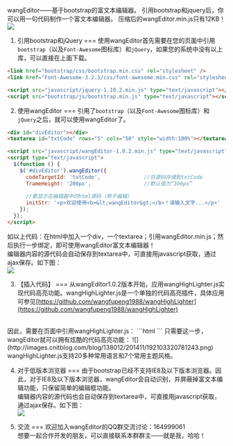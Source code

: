 wangEditor——基于bootstrap的富文本编辑器。
引用bootstrap和jquery后，你可以用一句代码制作一个富文本编辑器。
压缩后的wangEditor.min.js只有12KB！<br/>
![](http://images.cnitblog.com/blog/138012/201411/121541234601981.png)  

1. 引用bootstrap和jQuery
===
使用wangEditor首先需要在您的页面中引用`bootstrap`（以及`Font-Awesome`图标库）和`jQuery`，如果您的系统中没有以上库，可以直接在上面下载。
```html
<link href="bootstrap/css/bootstrap.min.css" rel="stylesheet" />
<link href="Font-Awesome-3.2.1/css/font-awesome.min.css" rel="stylesheet" />

<script src="javascript/jquery-1.10.2.min.js" type="text/javascript"></script>
<script src="bootstrap/js/bootstrap.min.js" type="text/javascript"></script>
```

2. 使用wangEditor
===
引用了`bootstrap`（以及`Font-Awesome`图标库）和`jQuery`之后，就可以使用wangEditor了。<br/>
```html
<div id="divEditor"></div>
<textarea id="txtCode" rows="5" cols="50" style="width:100%"></textarea>

<script src="javascript/wangEditor-1.0.2.min.js" type="text/javascript"></script>
<script type="text/javascript">
  $(function () {
    $('#divEditor').wangEditor({
      codeTargetId: 'txtCode',              //将源码存储到txtCode
      frameHeight: '200px',                 //默认值为“300px”
      
      //要显示在编辑器中的html源码（用于编辑）
      initStr: '<p>欢迎使用<b>&lt;wangEditor&gt;</b>！请输入文字...</p>'  
    });
  });
</script>
```
如以上代码：在html中加入一个div，一个textarea；引用wangEditor.min.js；然后执行一步绑定，即可使用wangEditor富文本编辑器！<br/>
编辑器内容的源代码会自动保存到textarea中，可直接用javascript获取，通过ajax保存。如下图：<br/>
![](http://images.cnitblog.com/blog/138012/201411/131356076006270.png)

3. 【插入代码】
===
从wangEditor1.0.2版本开始，应用wangHighLighter.js实现代码高亮功能。wangHighLighter.js是一个单独的代码高亮插件，具体应用可参见[https://github.com/wangfupeng1988/wangHighLighter](https://github.com/wangfupeng1988/wangHighLighter)
<br>
因此，需要在页面中引用wangHighLighter.js：
```html
<script src="js/wangHighLighter-1.0.0-min.js" type="text/javascript"></script>
```
只需要这一步，wangEditor就可以拥有炫酷的代码高亮功能：
![](http://images.cnitblog.com/blog/138012/201411/192103320781243.png)
wangHighLighter.js支持20多种常用语言和7个常用主题风格。

4. 对于低版本浏览器
===
由于bootstrap已经不支持IE8及以下版本浏览器。因此，对于IE8及以下版本浏览器，wangEditor会自动识别，并屏蔽掉富文本编辑功能，只保留简单的编辑框功能。<br/>
编辑器内容的源代码也会自动保存到textarea中，可直接用javascript获取，通过ajax保存。如下图：<br/>
![](http://images.cnitblog.com/blog/138012/201411/102058247884176.png)

4. 交流
===
欢迎加入wangEditor的QQ群交流讨论：164999061<br/>
想要一起合作开发的朋友，可以直接联系本群群主——就是我，哈哈！
